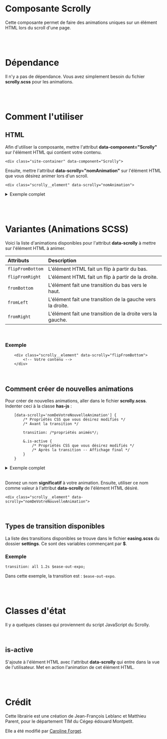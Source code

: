 # Composante Scrolly

Cette composante permet de faire des animations uniques sur un élément HTML lors du scroll d'une page.

<br><br>

# Dépendance

Il n'y a pas de dépendance. Vous avez simplement besoin du fichier **scrolly.scss** pour les animations.

<br><br>

# Comment l'utiliser

## **HTML**

Afin d'utiliser la composante, mettre l'attribut **data-component="Scrolly"** sur l'élément HTML qui contient votre contenu.

```
<div class="site-container" data-component="Scrolly">
```

Ensuite, mettre l'attribut **data-scrolly="nomAnimation"** sur l'élément HTML que vous désirez animer lors d'un scroll.

```
<div class="scrolly__element" data-scrolly="nomAnimation">
```

<details>
<summary>Exemple complet</summary>

```
<!-- Conteneur HTML -->
<div class="site-container" data-component="Scrolly">
    <!-- Votre élément animé -->
    <div class="scrolly__element" data-scrolly="nomAnimation">
        <!-- Votre contenu -->
    </div>
</div>
```

</details>

<br><br>

# Variantes (Animations SCSS)

Voici la liste d'animations disponibles pour l'attribut **data-scrolly** à mettre sur l'élément HTML à animer.

| Attributs        | Description                                                |
| :--------------- | :--------------------------------------------------------- |
| `flipFromBottom` | L'élément HTML fait un flip à partir du bas.               |
| `flipFromRight`  | L'élément HTML fait un flip à partir de la droite.         |
| `fromBottom`     | L'élément fait une transition du bas vers le haut.         |
| `fromLeft`       | L'élément fait une transition de la gauche vers la droite. |
| `fromRight`      | L'élément fait une transition de la droite vers la gauche. |

<br>

### **Exemple**

```
    <div class="scrolly__element" data-scrolly="flipFromBottom">
        <!-- Votre contenu -->
    </div>
```

<br>

## **Comment créer de nouvelles animations**

Pour créer de nouvelles animations, aller dans le fichier **scrolly.scss**. Indenter ceci à la classe **has-js** :

```
    [data-scrolly='nomDeVotreNouvelleAnimation'] {
        /* Propriétés CSS que vous désirez modifiés */
        /* Avant la transition */

        transition: /*propriétés animés*/;

        &.is-active {
            /* Propriétés CSS que vous désirez modifiés */
            /* Après la transition -- Affichage final */
        }
    }
```

<details>
<summary>Exemple complet</summary>

```
.has-js {
    [data-scrolly='flipFromBottom'] {
        opacity: 0;
        transform: rotateX(-180deg) translateY(200px);

        transition: all 1.2s ease;

        &.is-active {
            opacity: 1;
            transform: rotateX(0) translateY(0);
        }
    }
}
```

</details>

<br>

Donnez un nom **significatif** à votre animation. Ensuite, utiliser ce nom comme valeur à l'attribut **data-scrolly** de l'élément HTML désiré.

```
<div class="scrolly__element" data-scrolly="nomDeVotreNouvelleAnimation">
```

<br>

## **Types de transition disponibles**

La liste des transitions disponibles se trouve dans le fichier **easing.scss** du dossier **settings**. Ce sont des variables commençant par **$**.

### **Exemple**

```
transition: all 1.2s $ease-out-expo;
```

Dans cette exemple, la transition est : `$ease-out-expo`.

<br><br>

# Classes d'état

Il y a quelques classes qui proviennent du script JavaScript du Scrolly.

<br>

## **is-active**

S'ajoute à l'élément HTML avec l'attribut **data-scrolly** qui entre dans la vue de l'utilisateur. Met en action l'animation de cet élément HTML.

<br><br>

# Crédit

Cette librairie est une création de Jean-François Leblanc et Matthieu Parent, pour le département TIM du Cégep édouard Montpetit.

Elle a été modifié par [Caroline Forget](http://cforget.dectim.ca/).

